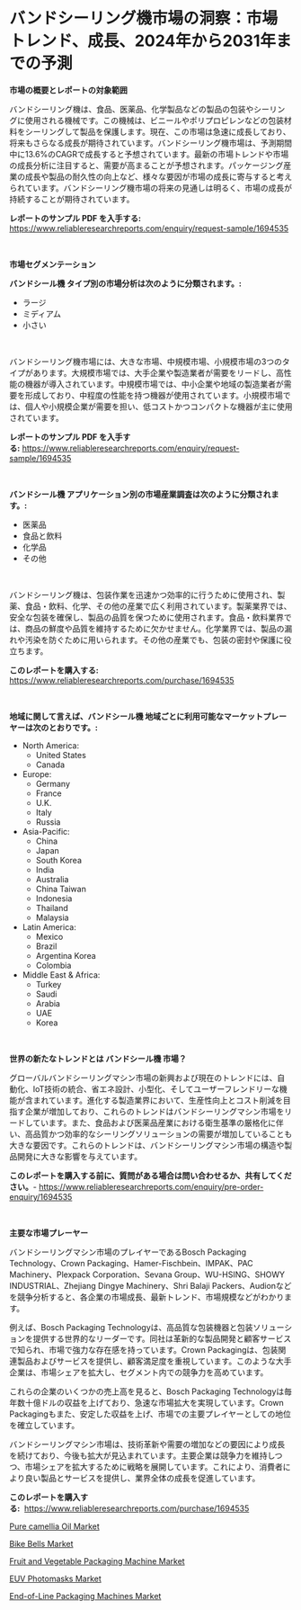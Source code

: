 <p><h1>バンドシーリング機市場の洞察：市場トレンド、成長、2024年から2031年までの予測</h1></p><p><strong>市場の概要とレポートの対象範囲</strong></p>
<p><p>バンドシーリング機は、食品、医薬品、化学製品などの製品の包装やシーリングに使用される機械です。この機械は、ビニールやポリプロピレンなどの包装材料をシーリングして製品を保護します。現在、この市場は急速に成長しており、将来もさらなる成長が期待されています。バンドシーリング機市場は、予測期間中に13.6%のCAGRで成長すると予想されています。最新の市場トレンドや市場の成長分析に注目すると、需要が高まることが予想されます。パッケージング産業の成長や製品の耐久性の向上など、様々な要因が市場の成長に寄与すると考えられています。バンドシーリング機市場の将来の見通しは明るく、市場の成長が持続することが期待されています。</p></p>
<p><strong>レポートのサンプル PDF を入手する:</strong> <a href="https://www.reliableresearchreports.com/enquiry/request-sample/1694535">https://www.reliableresearchreports.com/enquiry/request-sample/1694535</a></p>
<p>&nbsp;</p>
<p><strong>市場セグメンテーション</strong></p>
<p><strong>バンドシール機 タイプ別の市場分析は次のように分類されます。:</strong></p>
<p><ul><li>ラージ</li><li>ミディアム</li><li>小さい</li></ul></p>
<p>&nbsp;</p>
<p><p>バンドシーリング機市場には、大きな市場、中規模市場、小規模市場の3つのタイプがあります。大規模市場では、大手企業や製造業者が需要をリードし、高性能の機器が導入されています。中規模市場では、中小企業や地域の製造業者が需要を形成しており、中程度の性能を持つ機器が使用されています。小規模市場では、個人や小規模企業が需要を担い、低コストかつコンパクトな機器が主に使用されています。</p></p>
<p><strong>レポートのサンプル PDF を入手する:</strong>&nbsp;<a href="https://www.reliableresearchreports.com/enquiry/request-sample/1694535">https://www.reliableresearchreports.com/enquiry/request-sample/1694535</a></p>
<p>&nbsp;</p>
<p><strong> バンドシール機 アプリケーション別の市場産業調査は次のように分類されます。:</strong></p>
<p><ul><li>医薬品</li><li>食品と飲料</li><li>化学品</li><li>その他</li></ul></p>
<p>&nbsp;</p>
<p><p>バンドシーリング機は、包装作業を迅速かつ効率的に行うために使用され、製薬、食品・飲料、化学、その他の産業で広く利用されています。製薬業界では、安全な包装を確保し、製品の品質を保つために使用されます。食品・飲料業界では、商品の鮮度や品質を維持するために欠かせません。化学業界では、製品の漏れや汚染を防ぐために用いられます。その他の産業でも、包装の密封や保護に役立ちます。</p></p>
<p><strong>このレポートを購入する:</strong>&nbsp; <a href="https://www.reliableresearchreports.com/purchase/1694535">https://www.reliableresearchreports.com/purchase/1694535</a></p>
<p>&nbsp;</p>
<p><strong>地域に関して言えば、バンドシール機 地域ごとに利用可能なマーケットプレーヤーは次のとおりです。:</strong></p>
<p><ul>
    <li>
        North America:
        <ul>
            <li>United States</li>
            <li>Canada</li>
        </ul>
    </li>
    <li>
        Europe:
        <ul>
            <li>Germany</li>
            <li>France</li>
            <li>U.K.</li>
            <li>Italy</li>
            <li>Russia</li>
        </ul>
    </li>
    <li>
        Asia-Pacific:
        <ul>
            <li>China</li>
            <li>Japan</li>
            <li>South Korea</li>
            <li>India</li>
            <li>Australia</li>
            <li>China Taiwan</li>
            <li>Indonesia</li>
            <li>Thailand</li>
            <li>Malaysia</li>
        </ul>
    </li>
    <li>
        Latin America:
        <ul>
            <li>Mexico</li>
            <li>Brazil</li>
            <li>Argentina Korea</li>
            <li>Colombia</li>
        </ul>
    </li>
    <li>
        Middle East & Africa:
        <ul>
            <li>Turkey</li>
            <li>Saudi</li>
            <li>Arabia</li>
            <li>UAE</li>
            <li>Korea</li>
        </ul>
    </li>
    </ul></p>
<p>&nbsp;</p>
<p><strong>世界の新たなトレンドとは バンドシール機 市場？</strong></p>
<p><p>グローバルバンドシーリングマシン市場の新興および現在のトレンドには、自動化、IoT技術の統合、省エネ設計、小型化、そしてユーザーフレンドリーな機能が含まれています。進化する製造業界において、生産性向上とコスト削減を目指す企業が増加しており、これらのトレンドはバンドシーリングマシン市場をリードしています。また、食品および医薬品産業における衛生基準の厳格化に伴い、高品質かつ効率的なシーリングソリューションの需要が増加していることも大きな要因です。これらのトレンドは、バンドシーリングマシン市場の構造や製品開発に大きな影響を与えています。</p></p>
<p><strong>このレポートを購入する前に、質問がある場合は問い合わせるか、共有してください。</strong>- <a href="https://www.reliableresearchreports.com/enquiry/pre-order-enquiry/1694535">https://www.reliableresearchreports.com/enquiry/pre-order-enquiry/1694535</a></p>
<p>&nbsp;</p>
<p><strong>主要な市場プレーヤー</strong></p>
<p><p>バンドシーリングマシン市場のプレイヤーであるBosch Packaging Technology、Crown Packaging、Hamer-Fischbein、IMPAK、PAC Machinery、Plexpack Corporation、Sevana Group、WU-HSING、SHOWY INDUSTRIAL、Zhejiang Dingye Machinery、Shri Balaji Packers、Audionなどを競争分析すると、各企業の市場成長、最新トレンド、市場規模などがわかります。</p><p>例えば、Bosch Packaging Technologyは、高品質な包装機器と包装ソリューションを提供する世界的なリーダーです。同社は革新的な製品開発と顧客サービスで知られ、市場で強力な存在感を持っています。Crown Packagingは、包装関連製品およびサービスを提供し、顧客満足度を重視しています。このような大手企業は、市場シェアを拡大し、セグメント内での競争力を高めています。</p><p>これらの企業のいくつかの売上高を見ると、Bosch Packaging Technologyは毎年数十億ドルの収益を上げており、急速な市場拡大を実現しています。Crown Packagingもまた、安定した収益を上げ、市場での主要プレイヤーとしての地位を確立しています。</p><p>バンドシーリングマシン市場は、技術革新や需要の増加などの要因により成長を続けており、今後も拡大が見込まれています。主要企業は競争力を維持しつつ、市場シェアを拡大するために戦略を展開しています。これにより、消費者により良い製品とサービスを提供し、業界全体の成長を促進しています。</p></p>
<p><strong>このレポートを購入する:</strong>&nbsp;&nbsp;<a href="https://www.reliableresearchreports.com/purchase/1694535">https://www.reliableresearchreports.com/purchase/1694535</a></p>
<p><p><a href="https://view.publitas.com/reportprime-1/pure-camellia-oil-market-research-report-the-key-to-successful-business-strategy-forecasted-for-period-from-2024-2031/">Pure camellia Oil Market</a></p><p><a href="https://view.publitas.com/reportprime-1/bike-bells-market-furnish-information-about-market-size-market-share-market-dynamics-and-projections-spanning-from-2024-to-2031/">Bike Bells Market</a></p><p><a href="https://picayune-night-cbd.notion.site/Fruit-and-Vegetable-Packaging-Machine-Market-Size-Evaluating-its-Market-Trends-Growth-and-Project-0d1f7ccdaa2d4ba38ae7e2d87f290c10">Fruit and Vegetable Packaging Machine Market</a></p><p><a href="https://github.com/Sherrillcrooksxa8i18ucf2m/Market-Research-Report-List-1/blob/main/euv-photomasks-market.md">EUV Photomasks Market</a></p><p><a href="https://valiant-lunge-8fe.notion.site/End-of-Line-Packaging-Machines-Market-Centers-on-Aspects-such-as-Market-Growth-Market-Share-Market-d1fc8f57698040a09a70d164c1624346">End-of-Line Packaging Machines Market</a></p></p>